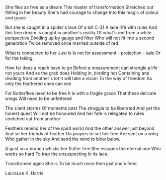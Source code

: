 She flies as free as a dream
This master of transformation
Stretched out flitting in her beauty
She's had courage to change
Into this magic of colour and grace

But she is caught in a spider's lace
Of a bill C-31
A lace rife with rules
And this free dream is caught in another's reality
Of what's red from a white perspective
Dividing up by gauge and filter
Who will not fit into a second generation
Twice removed once married outside of red

What is connected to her
Just is
Is not for assessment - projection - sale
Or for the taking.

How far does a reach have to go
Before a measurement can strangle a life not yours
And as the grab does
Holding in, binding hot
Containing and dividing from another's lot
It will take a vision
To the way of freedom
As only the feathered ones can see

For Butterflies need to be free
It is with a fragile grace
That these delicate wings
Will need to be unfettered

The silent storms
Of moments past
The struggle to be liberated
And yet the honest quest
Will not be honoured
And her fate is relegated to rules stretched out from another

Feathers remind her of the spirit world
And the other answer just beyond
And so her friends of feather
On prayers to set her free
Are sent on a wing
Who gather in the sky
And send the wind to blow below.

A gust on a branch whisks her flutter free
She escapes the eternal one
Who works so hard
To trap the unsuspecting
In its lace.

Transformed again
She is
To be much more then just one's feed

LauraLee K. Harris